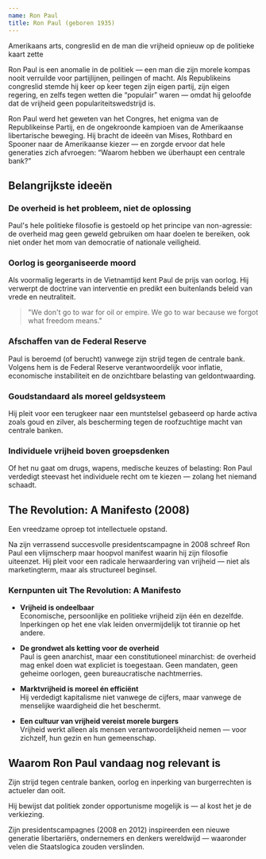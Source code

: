 ```yaml
---
name: Ron Paul
title: Ron Paul (geboren 1935)
---
```


Amerikaans arts, congreslid en de man die vrijheid opnieuw op de politieke kaart zette

Ron Paul is een anomalie in de politiek — een man die zijn morele kompas nooit verruilde voor partijlijnen, peilingen of macht. Als Republikeins congreslid stemde hij keer op keer tegen zijn eigen partij, zijn eigen regering, en zelfs tegen wetten die “populair” waren — omdat hij geloofde dat de vrijheid geen populariteitswedstrijd is.

Ron Paul werd het geweten van het Congres, het enigma van de Republikeinse Partij, en de ongekroonde kampioen van de Amerikaanse libertarische beweging. Hij bracht de ideeën van Mises, Rothbard en Spooner naar de Amerikaanse kiezer — en zorgde ervoor dat hele generaties zich afvroegen: “Waarom hebben we überhaupt een centrale bank?”

## Belangrijkste ideeën

### De overheid is het probleem, niet de oplossing
Paul's hele politieke filosofie is gestoeld op het principe van non-agressie: de overheid mag geen geweld gebruiken om haar doelen te bereiken, ook niet onder het mom van democratie of nationale veiligheid.

### Oorlog is georganiseerde moord
Als voormalig legerarts in de Vietnamtijd kent Paul de prijs van oorlog. Hij verwerpt de doctrine van interventie en predikt een buitenlands beleid van vrede en neutraliteit.

> "We don't go to war for oil or empire. We go to war because we forgot what freedom means."

### Afschaffen van de Federal Reserve
Paul is beroemd (of berucht) vanwege zijn strijd tegen de centrale bank. Volgens hem is de Federal Reserve verantwoordelijk voor inflatie, economische instabiliteit en de onzichtbare belasting van geldontwaarding.

### Goudstandaard als moreel geldsysteem
Hij pleit voor een terugkeer naar een muntstelsel gebaseerd op harde activa zoals goud en zilver, als bescherming tegen de roofzuchtige macht van centrale banken.

### Individuele vrijheid boven groepsdenken
Of het nu gaat om drugs, wapens, medische keuzes of belasting: Ron Paul verdedigt steevast het individuele recht om te kiezen — zolang het niemand schaadt.

## The Revolution: A Manifesto (2008)
Een vreedzame oproep tot intellectuele opstand.

Na zijn verrassend succesvolle presidentscampagne in 2008 schreef Ron Paul een vlijmscherp maar hoopvol manifest waarin hij zijn filosofie uiteenzet. Hij pleit voor een radicale herwaardering van vrijheid — niet als marketingterm, maar als structureel beginsel.

### Kernpunten uit The Revolution: A Manifesto

- **Vrijheid is ondeelbaar**  
  Economische, persoonlijke en politieke vrijheid zijn één en dezelfde. Inperkingen op het ene vlak leiden onvermijdelijk tot tirannie op het andere.

- **De grondwet als ketting voor de overheid**  
  Paul is geen anarchist, maar een constitutioneel minarchist: de overheid mag enkel doen wat expliciet is toegestaan. Geen mandaten, geen geheime oorlogen, geen bureaucratische nachtmerries.

- **Marktvrijheid is moreel én efficiënt**  
  Hij verdedigt kapitalisme niet vanwege de cijfers, maar vanwege de menselijke waardigheid die het beschermt.

- **Een cultuur van vrijheid vereist morele burgers**  
  Vrijheid werkt alleen als mensen verantwoordelijkheid nemen — voor zichzelf, hun gezin en hun gemeenschap.

## Waarom Ron Paul vandaag nog relevant is

Zijn strijd tegen centrale banken, oorlog en inperking van burgerrechten is actueler dan ooit.

Hij bewijst dat politiek zonder opportunisme mogelijk is — al kost het je de verkiezing.

Zijn presidentscampagnes (2008 en 2012) inspireerden een nieuwe generatie libertariërs, ondernemers en denkers wereldwijd — waaronder velen die Staatslogica zouden verslinden.
